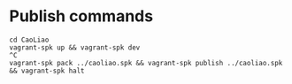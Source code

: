 # Publish commands

```
cd CaoLiao
vagrant-spk up && vagrant-spk dev
^C
vagrant-spk pack ../caoliao.spk && vagrant-spk publish ../caoliao.spk && vagrant-spk halt
```
